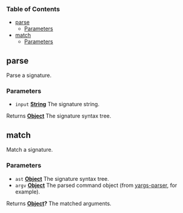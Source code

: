 <!-- Generated by documentation.js. Update this documentation by updating the source code. -->

### Table of Contents

-   [parse][1]
    -   [Parameters][2]
-   [match][3]
    -   [Parameters][4]

## parse

Parse a signature.

### Parameters

-   `input` **[String][5]** The signature string.

Returns **[Object][6]** The signature syntax tree.

## match

Match a signature.

### Parameters

-   `ast` **[Object][6]** The signature syntax tree.
-   `argv` **[Object][6]** The parsed command object (from [yargs-parser][7], for example).

Returns **[Object][6]?** The matched arguments.

[1]: #parse

[2]: #parameters

[3]: #match

[4]: #parameters-1

[5]: https://developer.mozilla.org/docs/Web/JavaScript/Reference/Global_Objects/String

[6]: https://developer.mozilla.org/docs/Web/JavaScript/Reference/Global_Objects/Object

[7]: https://www.npmjs.com/package/yargs-parser
